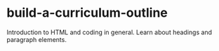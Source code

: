 # build-a-curriculum-outline
Introduction to HTML and coding in general.  Learn about headings and paragraph elements.
